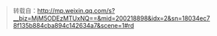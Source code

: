 > 转载自：<http://mp.weixin.qq.com/s?__biz=MjM5ODEzMTUxNQ==&mid=200218898&idx=2&sn=18034ec78f135b884cba894c142634a7&scene=1#rd>

